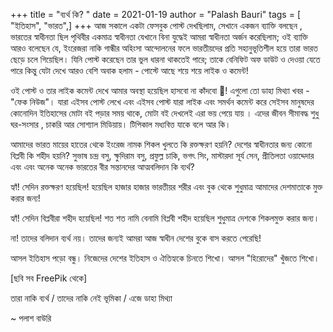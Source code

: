 +++
title = "ব্যর্থ কি? "
date = 2021-01-19
author = "Palash Bauri"
tags = [ "ইতিহাস", "ভারত",]
+++
আজ সকালে একটা ফেসবুক পোস্ট দেখছিলাম, সেখানে একজন ব্যাক্তি বলছেন ,
ভারতের স্বাধীনতা ছিল পৃথিবীর একমাত্র স্বাধীনতা যেখানে বিনা যুদ্ধেই আমরা
স্বাধীনতা অর্জন করেছিলাম; ওই ব্যাক্তি আরও বলেছেন যে, ইংরেজরা নাকি
গান্ধীর অহিংসা আন্দোলনের ফলে ভারতীয়দের প্রতি সহানুভূতিশীল হয়ে তারা ভারত
ছেড়ে চলে গিয়েছিল। যিনি পোস্ট করেছেন তার ভুল ধারনা থাকতেই পারে; তাকে
বেনিফিট অফ ডাউট ও দেওয়া যেতে পারে কিন্তু যেটা দেখে আরও বেশি অবাক হলাম -
পোস্টে আছে শয়ে শয়ে লাইক ও কমেন্ট!

 

  

ওই পোস্ট ও তার লাইক কমেন্ট দেখে আমার অবস্থা হয়েছিল হাসবো না কাঁদবো 🤷!
এগুলো তো ডাহা মিথ্যা খবর - "ফেক নিউজ"। যারা এইসব পোস্ট লেখে এবং এইসব
পোস্ট যারা লাইক এবং সমর্থন কমেন্ট করে সেইসব মানুষদের কোনোদিন ইতিহাসের
মোটা বই পড়ার সময় থাকে, মোটা বই দেখলেই এরা ভয় পেয়ে যায় । এদের জীবন
সীমাবদ্ধ শুধু ঘর-সংসার , চাকরি আর সোশ্যাল মিডিয়ায়। টিপিকাল মধ্যবিত্ত
যাকে বলে আর কি।   

আমাদের ভারত মায়ের হাতের থেকে ইংরেজ নামক শিকল খুলতে কি রক্তক্ষরণ হয়নি?
দেশের স্বাধীনতার জন্য কোনো বিপ্লবী কি শহীদ হয়নি? সুভাষ চন্দ্র বসু,
ক্ষুদিরাম বসু, প্রফুল্ল চাকি, ভগৎ সিং, মাস্টারদা সূর্য সেন, প্রীতিলতা
ওয়াদ্দেদার এবং এবং অনেক অনেক ভারতের বীর সন্তানদের আত্মবলিদান কি ব্যর্থ? 

হ্যাঁ! সেদিন রক্তক্ষরণ হয়েছিল! হয়েছিল হাজার হাজার ভারতীয়র শরীর এবং বুক
থেকে শুধুমাত্র আমাদের দেশমাতাকে মুক্ত করার জন্য! 

হ্যাঁ! সেদিন বিপ্লবীরা শহীদ হয়েছিল! শত শত নামি বেনামি বিপ্লবী শহীদ
হয়েছিল শুধুমাত্র দেশকে শিকলমুক্ত করার জন্য।

না! তাদের বলিদান ব্যর্থ নয়। তাদের জন্যই আমরা আজ স্বাধীন দেশের বুকে বাস
করতে পেরেছি! 

 

  
  

আসল ইতিহাস পড়ো বন্ধু। নিজেদের দেশের ইতিহাস ও ঐতিহ্যকে চিনতে শিখো। আসল
"হিরোদের" খুঁজতে শিখো।

 \[ছবি সব FreePik থেকে\]    

তারা নাকি ব্যর্থ / তাদের নাকি নেই ভূমিকা / এজে ডাহা মিথ্যা

~ পলাশ বাউরি
